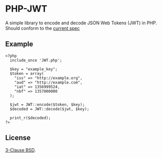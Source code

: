 
PHP-JWT
=======

A simple library to encode and decode JSON Web Tokens (JWT) in PHP. Should
conform to the [current spec](http://tools.ietf.org/html/draft-ietf-oauth-json-web-token-06)

Example
-------

    <?php
      include_once 'JWT.php';

      $key = "example_key";
      $token = array(
        "iss" => "http://example.org",
        "aud" => "http://example.com",
        "iat" => 1356999524,
        "nbf" => 1357000000
      );

      $jwt = JWT::encode($token, $key);
      $decoded = JWT::decode($jwt, $key);

      print_r($decoded);
    ?>

License
-------
[3-Clause BSD](http://opensource.org/licenses/BSD-3-Clause).

